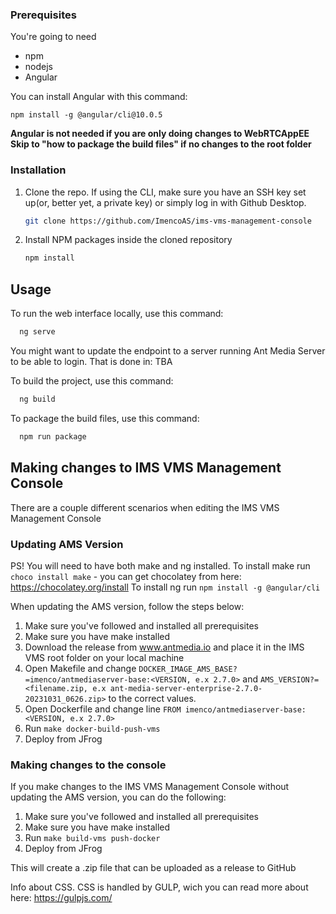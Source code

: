 ### Prerequisites

You're going to need
* npm
* nodejs
* Angular

You can install Angular with this command:
```
npm install -g @angular/cli@10.0.5 
```

**Angular is not needed if you are only doing changes to WebRTCAppEE**
**Skip to "how to package the build files" if no changes to the root folder**
  
### Installation


1. Clone the repo. If using the CLI, make sure you have an SSH key set up(or, better yet, a private key) or simply log in with Github Desktop.
   ```sh
   git clone https://github.com/ImencoAS/ims-vms-management-console
   ```
2. Install NPM packages inside the cloned repository
   ```sh
   npm install
   ```

<!-- USAGE EXAMPLES -->
## Usage

To run the web interface locally, use this command:

```sh
  ng serve
```

You might want to update the endpoint to a server running Ant Media Server to be able to login.
That is done in: TBA

To build the project, use this command:

```sh
  ng build
```

To package the build files, use this command:

```sh
  npm run package
```

## Making changes to IMS VMS Management Console
There are a couple different scenarios when editing the IMS VMS Management Console
### Updating AMS Version

PS! You will need to have both make and ng installed.
To install make run `choco install make` - you can get chocolatey from here: https://chocolatey.org/install
To install ng run `npm install -g @angular/cli`

When updating the AMS version, follow the steps below:
1. Make sure you've followed and installed all prerequisites 
1. Make sure you have make installed
1. Download the release from www.antmedia.io and place it in the IMS VMS root folder on your local machine
1. Open Makefile and change `DOCKER_IMAGE_AMS_BASE?=imenco/antmediaserver-base:<VERSION, e.x 2.7.0>` and `AMS_VERSION?=<filename.zip, e.x ant-media-server-enterprise-2.7.0-20231031_0626.zip>` to the correct values. 
1. Open Dockerfile and change line `FROM imenco/antmediaserver-base:<VERSION, e.x 2.7.0>`
1. Run `make docker-build-push-vms`
1. Deploy from JFrog

### Making changes to the console
If you make changes to the IMS VMS Management Console without updating the AMS version, you can do the following:
1. Make sure you've followed and installed all prerequisites 
1. Make sure you have make installed
1. Run `make build-vms push-docker`
1. Deploy from JFrog

This will create a .zip file that can be uploaded as a release to GitHub 

Info about CSS. CSS is handled by GULP, wich you can read more about here: https://gulpjs.com/
